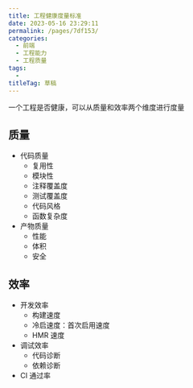 ```yaml
---
title: 工程健康度量标准
date: 2023-05-16 23:29:11
permalink: /pages/7df153/
categories: 
  - 前端
  - 工程能力
  - 工程质量
tags: 
  - 
titleTag: 草稿
---
```


一个工程是否健康，可以从质量和效率两个维度进行度量

## 质量

- 代码质量
    - 复用性
    - 模块性
    - 注释覆盖度
    - 测试覆盖度
    - 代码风格
    - 函数复杂度
- 产物质量
    - 性能
    - 体积
    - 安全

## 效率

- 开发效率
    - 构建速度
    - 冷启速度：首次启用速度
    - HMR 速度
- 调试效率
    - 代码诊断
    - 依赖诊断
- CI 通过率